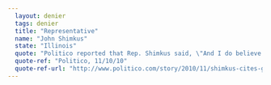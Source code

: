 ```yaml
---
  layout: denier
  tags: denier
  title: "Representative"
  name: "John Shimkus"
  state: "Illinois"
  quote: "Politico reported that Rep. Shimkus said, \"And I do believe that God said the Earth would not be destroyed by a flood. Now, do I believe in climate change? In my trip to Greenland, the answer is yes. The climate is changing … The question is more about the costs and benefits and trying to spend taxpayer dollars on something that you cannot stop versus the changes that have been occurring forever. That's the real debate.\""
  quote-ref: "Politico, 11/10/10"
  quote-ref-url: "http://www.politico.com/story/2010/11/shimkus-cites-genesis-on-climate-044958"
---
```

